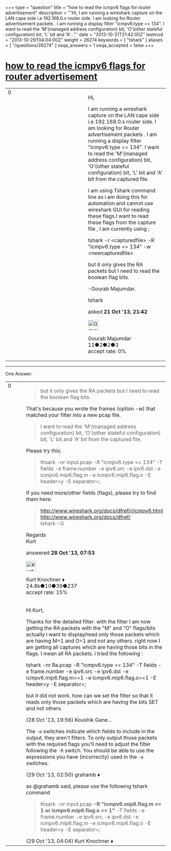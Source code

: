 +++
type = "question"
title = "how to read the icmpv6 flags for router advertisement"
description = '''Hi, I am running a wireshark capture on the LAN cape side i.e 192.168.0.x router side. I am looking for Router advertisement packets . I am running a display filter &quot;icmpv6.type == 134&quot;. I want to read the &#x27;M&#x27;(managed address configuration) bit, &#x27;O&#x27;(other stateful configuration) bit, &#x27;L&#x27; bit and &#x27;A&#x27;...'''
date = "2013-10-21T21:42:00Z"
lastmod = "2013-10-29T04:04:00Z"
weight = 26274
keywords = [ "tshark" ]
aliases = [ "/questions/26274" ]
osqa_answers = 1
osqa_accepted = false
+++

<div class="headNormal">

# [how to read the icmpv6 flags for router advertisement](/questions/26274/how-to-read-the-icmpv6-flags-for-router-advertisement)

</div>

<div id="main-body">

<div id="askform">

<table id="question-table" style="width:100%;"><colgroup><col style="width: 50%" /><col style="width: 50%" /></colgroup><tbody><tr class="odd"><td style="width: 30px; vertical-align: top"><div class="vote-buttons"><span id="post-26274-upvote" class="ajax-command post-vote up" rel="nofollow" title="I like this post (click again to cancel)"> </span><div id="post-26274-score" class="post-score" title="current number of votes">0</div><span id="post-26274-downvote" class="ajax-command post-vote down" rel="nofollow" title="I dont like this post (click again to cancel)"> </span> <span id="favorite-mark" class="ajax-command favorite-mark" rel="nofollow" title="mark/unmark this question as favorite (click again to cancel)"> </span><div id="favorite-count" class="favorite-count"></div></div></td><td><div id="item-right"><div class="question-body"><p>Hi,</p><p>I am running a wireshark capture on the LAN cape side i.e 192.168.0.x router side. I am looking for Router advertisement packets . I am running a display filter "icmpv6.type == 134". I want to read the 'M'(managed address configuration) bit, 'O'(other stateful configuration) bit, 'L' bit and 'A' bit from the captured file.</p><p>I am using Tshark command line as i am doing this for automation and cannot use wireshark GUI for reading these flags.I want to read these flags from the capture file , I am currently using ;</p><p>tshark -r &lt;capturedfile&gt; -R "icmpv6.type == 134" -w &lt;newcapturedfile&gt;</p><p>but it only gives the RA packets but I need to read the boolean flag bits.</p><p>-Gourab Majumdar.</p></div><div id="question-tags" class="tags-container tags"><span class="post-tag tag-link-tshark" rel="tag" title="see questions tagged &#39;tshark&#39;">tshark</span></div><div id="question-controls" class="post-controls"></div><div class="post-update-info-container"><div class="post-update-info post-update-info-user"><p>asked <strong>21 Oct '13, 21:42</strong></p><img src="https://secure.gravatar.com/avatar/35103890f2be63f3116eee2c058265a1?s=32&amp;d=identicon&amp;r=g" class="gravatar" width="32" height="32" alt="Gourab%20Majumdar&#39;s gravatar image" /><p><span>Gourab Majumdar</span><br />
<span class="score" title="11 reputation points">11</span><span title="2 badges"><span class="badge1">●</span><span class="badgecount">2</span></span><span title="2 badges"><span class="silver">●</span><span class="badgecount">2</span></span><span title="3 badges"><span class="bronze">●</span><span class="badgecount">3</span></span><br />
<span class="accept_rate" title="Rate of the user&#39;s accepted answers">accept rate:</span> <span title="Gourab Majumdar has no accepted answers">0%</span></p></div></div><div id="comments-container-26274" class="comments-container"></div><div id="comment-tools-26274" class="comment-tools"></div><div class="clear"></div><div id="comment-26274-form-container" class="comment-form-container"></div><div class="clear"></div></div></td></tr></tbody></table>

------------------------------------------------------------------------

<div class="tabBar">

<span id="sort-top"></span>

<div class="headQuestions">

One Answer:

</div>

</div>

<span id="26465"></span>

<div id="answer-container-26465" class="answer">

<table style="width:100%;"><colgroup><col style="width: 50%" /><col style="width: 50%" /></colgroup><tbody><tr class="odd"><td style="width: 30px; vertical-align: top"><div class="vote-buttons"><span id="post-26465-upvote" class="ajax-command post-vote up" rel="nofollow" title="I like this post (click again to cancel)"> </span><div id="post-26465-score" class="post-score" title="current number of votes">0</div><span id="post-26465-downvote" class="ajax-command post-vote down" rel="nofollow" title="I dont like this post (click again to cancel)"> </span></div></td><td><div class="item-right"><div class="answer-body"><blockquote><p>but it only gives the RA packets but I need to read the boolean flag bits.</p></blockquote><p>That's because you wrote the frames (option -w) that matched your filter into a new pcap file.</p><blockquote><p>I want to read the 'M'(managed address configuration) bit, 'O'(other stateful configuration) bit, 'L' bit and 'A' bit from the captured file.</p></blockquote><p>Please try this:</p><blockquote><p>thsark -nr input.pcap -R "icmpv6.type == 134" -T fields -e frame.number -e ipv6.src -e ipv6.dst -e icmpv6.mip6.flag.m -e icmpv6.mip6.flag.o -E header=y -E separator=;</p></blockquote><p>If you need more/other fields (flags), please try to find them here:</p><blockquote><p><a href="http://www.wireshark.org/docs/dfref/i/icmpv6.html">http://www.wireshark.org/docs/dfref/i/icmpv6.html</a><br />
<a href="http://www.wireshark.org/docs/dfref/">http://www.wireshark.org/docs/dfref/</a><br />
tshark -G<br />
</p></blockquote><p>Regards<br />
Kurt</p></div><div class="answer-controls post-controls"></div><div class="post-update-info-container"><div class="post-update-info post-update-info-user"><p>answered <strong>28 Oct '13, 07:53</strong></p><img src="https://secure.gravatar.com/avatar/23b7bf5b13bc2c98b2e8aa9869ca5d75?s=32&amp;d=identicon&amp;r=g" class="gravatar" width="32" height="32" alt="Kurt%20Knochner&#39;s gravatar image" /><p><span>Kurt Knochner ♦</span><br />
<span class="score" title="24767 reputation points"><span>24.8k</span></span><span title="10 badges"><span class="badge1">●</span><span class="badgecount">10</span></span><span title="39 badges"><span class="silver">●</span><span class="badgecount">39</span></span><span title="237 badges"><span class="bronze">●</span><span class="badgecount">237</span></span><br />
<span class="accept_rate" title="Rate of the user&#39;s accepted answers">accept rate:</span> <span title="Kurt Knochner has 344 accepted answers">15%</span> </br></br></p></div></div><div id="comments-container-26465" class="comments-container"><span id="26497"></span><div id="comment-26497" class="comment"><div id="post-26497-score" class="comment-score"></div><div class="comment-text"><p>Hi Kurt,</p><p>Thanks for the detailed filter. with the filter I am now getting the RA packets with the "M" and "O" flags/bits actually i want to display/read only those packets which are having M=1 and O=1 and not any others. right now I am getting all captures which are having those bits in the flags. I mean all RA packets. i tried the following :</p><p>tshark -nr Ra.pcap -R "icmpv6.type == 134" -T fields -e frame.number -e ipv6.src -e ipv6.dst -e icmpv6.mip6.flag.m==1 -e icmpv6.mip6.flag.o==1 -E header=y -E separator=;</p><p>but it did not work. how can we set the filter so that it reads only those packets which are having the bits SET and not others.</p></div><div id="comment-26497-info" class="comment-info"><span class="comment-age">(28 Oct '13, 19:56)</span> <span class="comment-user userinfo">Koushik Gane...</span></div></div><span id="26500"></span><div id="comment-26500" class="comment"><div id="post-26500-score" class="comment-score"></div><div class="comment-text"><p>The <code>-e</code> switches indicate which fields to include in the output, they aren't filters. To only output those packets with the required flags you'll need to adjust the filter following the <code>-R</code> switch. You should be able to use the expressions you have (incorrectly) used in the <code>-e</code> switches.</p></div><div id="comment-26500-info" class="comment-info"><span class="comment-age">(29 Oct '13, 02:50)</span> <span class="comment-user userinfo">grahamb ♦</span></div></div><span id="26503"></span><div id="comment-26503" class="comment"><div id="post-26503-score" class="comment-score"></div><div class="comment-text"><p>as <span>@grahamb</span> said, please use the following tshark command</p><blockquote><p>thsark -nr input.pcap <strong>-R "icmpv6.mip6.flag.m == 1 or icmpv6.mip6.flag.o == 1"</strong> -T fields -e frame.number -e ipv6.src -e ipv6.dst -e icmpv6.mip6.flag.m -e icmpv6.mip6.flag.o -E header=y -E separator=;</p></blockquote></div><div id="comment-26503-info" class="comment-info"><span class="comment-age">(29 Oct '13, 04:04)</span> <span class="comment-user userinfo">Kurt Knochner ♦</span></div></div></div><div id="comment-tools-26465" class="comment-tools"></div><div class="clear"></div><div id="comment-26465-form-container" class="comment-form-container"></div><div class="clear"></div></div></td></tr></tbody></table>

</div>

<div class="paginator-container-left">

</div>

</div>

</div>

